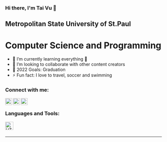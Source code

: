 ### Hi there, I'm Tai Vu 👋
## Metropolitan State University of St.Paul
# Computer Science and Programming

- 🌱 I’m currently learning everything 🤣
- 👯 I’m looking to collaborate with other content creators
- 🥅 2022 Goals: Graduation
- ⚡ Fun fact: I love to travel, soccer and swimming

### Connect with me:

[<img align="left" alt="Facebook" width="22px" src="https://cdn.jsdelivr.net/npm/simple-icons@v3/icons/facebook.svg" target="_blank" />][facebook]
[<img align="left" alt="LinkedIn" width="22px" src="https://cdn.jsdelivr.net/npm/simple-icons@v3/icons/linkedin.svg" target="_blank" />][linkedin]
[<img align="left" alt="nstagram" width="22px" src="https://cdn.jsdelivr.net/npm/simple-icons@v3/icons/instagram.svg" target="_blank" />][instagram]

<br />

### Languages and Tools:
<img src="https://cdn.jsdelivr.net/npm/simple-icons@3.13.0/icons/html5.svg" align="left" alt="HTML" width="26px">


<br />
<br />

---

[facebook]: https://www.facebook.com/vutai86
[instagram]: https://www.instagram.com/taiiii.v
[linkedin]: https://www.linkedin.com/in/vutai866

